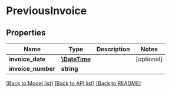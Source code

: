 # PreviousInvoice

## Properties
Name | Type | Description | Notes
------------ | ------------- | ------------- | -------------
**invoice_date** | [**\DateTime**](\DateTime.md) |  | [optional] 
**invoice_number** | **string** |  | 

[[Back to Model list]](../README.md#documentation-for-models) [[Back to API list]](../README.md#documentation-for-api-endpoints) [[Back to README]](../README.md)


